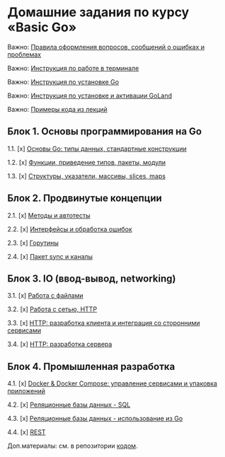 # Домашние задания по курсу «Basic Go»

Важно: [Правила оформления вопросов, сообщений о ошибках и проблемах](report-requirements.md)

Важно: [Инструкция по работе в терминале](terminal.md)

Важно: [Инструкция по установке Go](go-installation.md)

Важно: [Инструкция по установке и активации GoLand](goland-installation.md)

Важно: [Примеры кода из лекций](https://github.com/netology-code/bgo-code)

## Блок 1. Основы программирования на Go

1.1. [x] [Основы Go: типы данных, стандартные конструкции](01_std)

1.2. [x] [Функции, приведение типов, пакеты, модули](02_func)

1.3. [x] [Структуры, указатели, массивы, slices, maps](03_types)

## Блок 2. Продвинутые концепции

2.1. [x] [Методы и автотесты](04_methods)

2.2. [x] [Интерфейсы и обработка ошибок](05_errors)

2.3. [x] [Горутины](06_goroutines)

2.4. [x] [Пакет sync и каналы](07_channels)

## Блок 3. IO (ввод-вывод, networking)

3.1. [x] [Работа с файлами](08_files)

3.2. [x] [Работа с сетью, HTTP](09_network)

3.3. [x] [HTTP: разработка клиента и интеграция со сторонними сервисами](10_client)

3.4. [x] [HTTP: разработка сервера](11_server)

## Блок 4. Промышленная разработка

4.1. [x] [Docker & Docker Compose: управление сервисами и упаковка приложений](12_docker)

4.2. [x] [Реляционные базы данных - SQL](13_sql)

4.3. [x] [Реляционные базы данных - использование из Go](14_sqlgo)

4.4. [x] [REST](15_rest)

Доп.материалы: см. в репозитории [кодом](https://github.com/netology-code/bgo-code).
